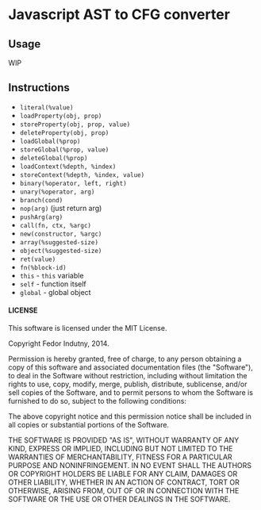 # Javascript AST to CFG converter

## Usage

WIP

## Instructions

* `literal(%value)`
* `loadProperty(obj, prop)`
* `storeProperty(obj, prop, value)`
* `deleteProperty(obj, prop)`
* `loadGlobal(%prop)`
* `storeGlobal(%prop, value)`
* `deleteGlobal(%prop)`
* `loadContext(%depth, %index)`
* `storeContext(%depth, %index, value)`
* `binary(%operator, left, right)`
* `unary(%operator, arg)`
* `branch(cond)`
* `nop(arg)` (just return arg)
* `pushArg(arg)`
* `call(fn, ctx, %argc)`
* `new(constructor, %argc)`
* `array(%suggested-size)`
* `object(%suggested-size)`
* `ret(value)`
* `fn(%block-id)`
* `this` - `this` variable
* `self` - function itself
* `global` - global object

#### LICENSE

This software is licensed under the MIT License.

Copyright Fedor Indutny, 2014.

Permission is hereby granted, free of charge, to any person obtaining a
copy of this software and associated documentation files (the
"Software"), to deal in the Software without restriction, including
without limitation the rights to use, copy, modify, merge, publish,
distribute, sublicense, and/or sell copies of the Software, and to permit
persons to whom the Software is furnished to do so, subject to the
following conditions:

The above copyright notice and this permission notice shall be included
in all copies or substantial portions of the Software.

THE SOFTWARE IS PROVIDED "AS IS", WITHOUT WARRANTY OF ANY KIND, EXPRESS
OR IMPLIED, INCLUDING BUT NOT LIMITED TO THE WARRANTIES OF
MERCHANTABILITY, FITNESS FOR A PARTICULAR PURPOSE AND NONINFRINGEMENT. IN
NO EVENT SHALL THE AUTHORS OR COPYRIGHT HOLDERS BE LIABLE FOR ANY CLAIM,
DAMAGES OR OTHER LIABILITY, WHETHER IN AN ACTION OF CONTRACT, TORT OR
OTHERWISE, ARISING FROM, OUT OF OR IN CONNECTION WITH THE SOFTWARE OR THE
USE OR OTHER DEALINGS IN THE SOFTWARE.
